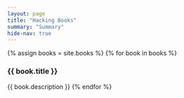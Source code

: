 ```yaml
---
layout: page
title: "Hacking Books"
summary: "Summary"
hide-nav: true
---
```

{% assign books = site.books %}
{% for book in books %}
  <h3>{{ book.title }}</h3>

  {{ book.description }}
{% endfor %}
